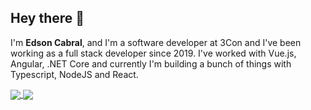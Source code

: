 ## Hey there 👋

I'm **Edson Cabral**, and I'm a software developer at 3Con and I've been working as a full stack developer since 2019. I've worked with Vue.js, Angular, .NET Core and currently I'm building a bunch of things with Typescript, NodeJS and React.

<a href="https://e2cabral.github.io/">
  <img align="center" src="https://github-readme-stats.vercel.app/api?username=e2cabral&show_icons=true&theme=gruvbox" />
</a>

<a href="https://https://e2cabral.github.io/">
  <img align="center" src="https://github-readme-stats.vercel.app/api/top-langs/?username=e2cabral&layout=compact&theme=gruvbox" />
</a>

<!--
**e2cabral/e2cabral** is a ✨ _special_ ✨ repository because its `README.md` (this file) appears on your GitHub profile.

Here are some ideas to get you started:

- 🔭 I’m currently working on ...
- 🌱 I’m currently learning ...
- 👯 I’m looking to collaborate on ...
- 🤔 I’m looking for help with ...
- 💬 Ask me about ...
- 📫 How to reach me: ...
- 😄 Pronouns: ...
- ⚡ Fun fact: ...
-->
